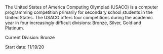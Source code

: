 The United States of America Computing Olympiad (USACO) is a computer programming competition primarily for secondary school students in the United States. The USACO offers four competitions during the academic year in four increasingly difficult divisions: Bronze, Silver, Gold and Platinum.

Current Division: Bronze

Start date: 11/19/20
